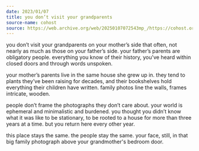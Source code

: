 ```yaml
---
date: 2023/01/07
title: you don’t visit your grandparents
source-name: cohost
source: https://web.archive.org/web/20250107072543mp_/https://cohost.org/fishfood/post/795340-you-don-t-visit-your
---
```


you don’t visit your grandparents on your mother’s side that often, not nearly as much as those on your father’s side. your father’s parents are obligatory people. everything you know of their history, you've heard within closed doors and through words unspoken.

your mother’s parents live in the same house she grew up in. they tend to plants they’ve been raising for decades, and their bookshelves hold everything their children have written. family photos line the walls, frames intricate, wooden.

people don’t frame the photographs they don’t care about. your world is ephemeral and minimalistic and burdened. you thought you didn’t know what it was like to be stationary, to be rooted to a house for more than three years at a time. but you return here every other year.

this place stays the same. the people stay the same. your face, still, in that big family photograph above your grandmother's bedroom door.